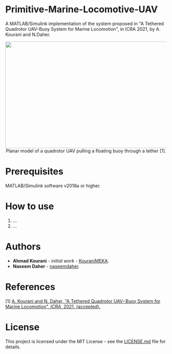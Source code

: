 # Primitive-Marine-Locomotive-UAV
A MATLAB/Simulink implementation of the system proposed in "A Tethered Quadrotor UAV-Buoy System for Marine Locomotion", in ICRA 2021, by A. Kourani and N.Daher.

<p align="center">
  <img src="https://github.com/KouraniMEKA/Primitive-ML-UAV/blob/main/media/Tethered-UAV-Buoy.JPG" width="653" height="333" >
  <br />
  Planar model of a quadrotor UAV pulling a floating buoy through a tether [1].
</p>


# Prerequisites
MATLAB/Simulink software v2018a or higher.

# How to use
1. ... <br />
2. ... <br />


# Authors
* **Ahmad Kourani** - *initial work* - [KouraniMEKA](https://github.com/KouraniMEKA).
* **Naseem Daher** - [naseemdaher](https://github.com/naseemdaher).

# References
[1] [A. Kourani and N. Daher, "A Tethered Quadrotor UAV−Buoy System for Marine Locomotion", _ICRA_, 2021. (accepted).](https://www.researchgate.net/publication/350621096_A_Tethered_Quadrotor_UAV-Buoy_System_for_Marine_Locomotion)

# License
This project is licensed under the MIT License - see the [LICENSE.md](https://github.com/KouraniMEKA/Active-Pneumatic-Damper-Adaptive-Control/blob/master/LICENSE) file for details.
 

